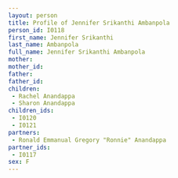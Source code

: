 ```yaml
---
layout: person
title: Profile of Jennifer Srikanthi Ambanpola
person_id: I0118
first_name: Jennifer Srikanthi
last_name: Ambanpola
full_name: Jennifer Srikanthi Ambanpola
mother: 
mother_id: 
father: 
father_id: 
children:
 - Rachel Anandappa
 - Sharon Anandappa
children_ids:
 - I0120
 - I0121
partners:
 - Ronald Emmanual Gregory "Ronnie" Anandappa
partner_ids:
 - I0117
sex: F
---
```


